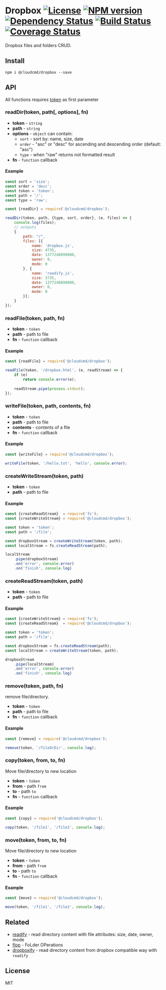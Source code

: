 # Dropbox [![License][LicenseIMGURL]][LicenseURL] [![NPM version][NPMIMGURL]][NPMURL] [![Dependency Status][DependencyStatusIMGURL]][DependencyStatusURL] [![Build Status][BuildStatusIMGURL]][BuildStatusURL] [![Coverage Status][CoverageIMGURL]][CoverageURL]

[NPMIMGURL]:                https://img.shields.io/npm/v/@cloudcmd/dropbox.svg?style=flat
[BuildStatusIMGURL]:        https://img.shields.io/travis/cloudcmd/dropbox/master.svg?style=flat
[DependencyStatusIMGURL]:   https://img.shields.io/gemnasium/cloudcmd/dropbox.svg?style=flat
[LicenseIMGURL]:            https://img.shields.io/badge/license-MIT-317BF9.svg?style=flat
[NPMURL]:                   https://npmjs.org/package/@cloudcmd/dropbox "npm"
[BuildStatusURL]:           https://travis-ci.org/cloudcmd/dropbox  "Build Status"
[DependencyStatusURL]:      https://gemnasium.com/cloudcmd/dropbox "Dependency Status"
[LicenseURL]:               https://tldrlegal.com/license/mit-license "MIT License"

[CoverageURL]:              https://coveralls.io/github/cloudcmd/dropbox?branch=master
[CoverageIMGURL]:           https://coveralls.io/repos/cloudcmd/dropbox/badge.svg?branch=master&service=github

Dropbox files and folders CRUD.

## Install

```
npm i @cloudcmd/dropbox --save
```

## API

All functions requires [token](https://blogs.dropbox.com/developers/2014/05/generate-an-access-token-for-your-own-account/) as first parameter

### readDir(token, path[, options], fn)

- **token** - `string`
- **path** - `string`
- **options** - `object` can contain:
  - `sort` - sort by: name, size, date
  - `order` - "asc" or "desc" for ascending and descending order (default: "asc")
  - `type` - when "raw" returns not formatted result
- **fn** - `function` callback

#### Example

```js
const sort = 'size';
const order = 'desc';
const token = 'token';
const path = '/';
const type = 'raw';

const {readDir} = require('@cloudcmd/dropbox');

readDir(token, path, {type, sort, order}, (e, files) => {
    console.log(files);
    // outputs
    {
        path: "/",
        files: [{
            name: 'dropbox.js',
            size: 4735,
            date: 1377248899000,
            owner: 0,
            mode: 0
        }, {
            name: 'readify.js',
            size: 3735,
            date: 1377248899000,
            owner: 0,
            mode: 0
        }];
    }
});
```

### readFile(token, path, fn)

- **token** - `token`
- **path** - path to file
- **fn** - `function` callback

#### Example

```js
const {readFile} = require('@cloudcmd/dropbox');

readFile(token, '/dropbox.html', (e, readStream) => {
    if (e)
        return console.error(e);
    
    readStream.pipe(process.stdout);
});
```

### writeFile(token, path, contents, fn)

- **token** - `token`
- **path** - path to file
- **contents** - contents of a file
- **fn** - `function` callback

#### Example

```js
const {writeFile} = require('@cloudcmd/dropbox');

writeFile(token, '/hello.txt', 'hello', console.error);
```

### createWriteStream(token, path)

- **token** - `token`
- **path** - path to file

#### Example

```js
const {createReadStream}  = require('fs');
const {createWriteStream} = require('@cloudcmd/dropbox');

const token = 'token';
const path = '/file';

const dropboxStream = createWriteStream(token, path);
const localStream = fs.createReadStream(path);

localStream
    .pipe(dropboxStream)
    .on('error', console.error)
    .on('finish', console.log)
```

### createReadStream(token, path)

- **token** - `token`
- **path** - path to file

#### Example

```js
const {createWriteStream} = require('fs');
const {createReadStream}  = require('@cloudcmd/dropbox');

const token = 'token';
const path = '/file';

const dropboxStream = fs.createReadStream(path);
const localStream = createWriteStream(token, path);

dropboxStream
    .pipe(localStream)
    .on('error', console.error)
    .on('finish', console.log)
```

### remove(token, path, fn)

remove file/directory.

- **token** - `token`
- **path** - path to file
- **fn** - `function` callback

#### Example

```js
const {remove} = require('@cloudcmd/dropbox');

remove(token, '/fileOrDir', console.log);
```

### copy(token, from, to, fn)

Move file/directory to new location

- **token** - `token`
- **from** - path `from`
- **to** - path `to`
- **fn** - `function` callback

#### Example

```js
const {copy} = require('@cloudcmd/dropbox');

copy(token, '/file1', '/file2', console.log);
```

### move(token, from, to, fn)

Move file/directory to new location

- **token** - `token`
- **from** - path `from`
- **to** - path `to`
- **fn** - `function` callback

#### Example

```js
const {move} = require('@cloudcmd/dropbox');

move(token, '/file1', '/file2', console.log);
```

## Related

- [readify](https://github.com/coderaiser/readify "readify") - read directory content with file attributes: size, date, owner, mode
- [flop](https://github.com/coderaiser/flop "flop") - FoLder OPerations
- [dropboxify](https://github.com/coderaiser/dropboxify "dropboxify") - read directory content from dropbox compatible way with `readify`

## License

MIT

